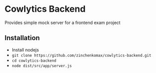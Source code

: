 # Cowlytics Backend
Provides simple mock server for a frontend exam project

## Installation
* Install nodejs
* `git clone https://github.com/zinchenkomax/cowlytics-backend.git`
* `cd cowlytics-backend`
* `node dist/src/app/server.js`
